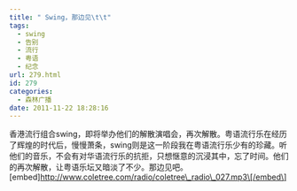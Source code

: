 ```yaml
---
title: " Swing，那边见\t\t"
tags:
  - swing
  - 告别
  - 流行
  - 粤语
  - 纪念
url: 279.html
id: 279
categories:
  - 森林广播
date: 2011-11-22 18:28:16
---
```


香港流行组合swing，即将举办他们的解散演唱会，再次解散。粤语流行乐在经历了辉煌的时代后，慢慢萧条，swing则是这一阶段我在粤语流行乐少有的珍藏。听他们的音乐，不会有对华语流行乐的抗拒，只想惬意的沉浸其中，忘了时间。他们的再次解散，让粤语乐坛又暗淡了不少。那边见吧。   \[embed\]http://www.coletree.com/radio/coletree\_radio\_027.mp3\[/embed\]